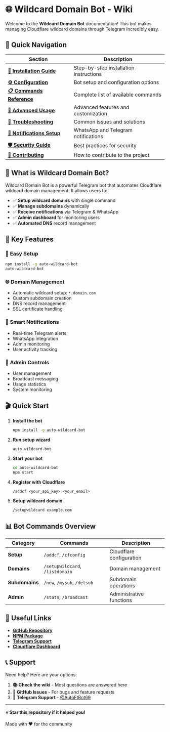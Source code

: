 # 🌐 Wildcard Domain Bot - Wiki

Welcome to the **Wildcard Domain Bot** documentation! This bot makes managing Cloudflare wildcard domains through Telegram incredibly easy.

## 🚀 Quick Navigation

| Section                                           | Description                            |
| ------------------------------------------------- | -------------------------------------- |
| **[📖 Installation Guide](Installation-Guide)**   | Step-by-step installation instructions |
| **[⚙️ Configuration](Configuration)**             | Bot setup and configuration options    |
| **[📋 Commands Reference](Commands-Reference)**   | Complete list of available commands    |
| **[🔧 Advanced Usage](Advanced-Usage)**           | Advanced features and customization    |
| **[🚨 Troubleshooting](Troubleshooting)**         | Common issues and solutions            |
| **[📱 Notifications Setup](Notifications-Setup)** | WhatsApp and Telegram notifications    |
| **[🛡️ Security Guide](Security-Guide)**           | Best practices for security            |
| **[🤝 Contributing](Contributing)**               | How to contribute to the project       |

## 🎯 What is Wildcard Domain Bot?

Wildcard Domain Bot is a powerful Telegram bot that automates Cloudflare wildcard domain management. It allows users to:

- ✅ **Setup wildcard domains** with single command
- ✅ **Manage subdomains** dynamically
- ✅ **Receive notifications** via Telegram & WhatsApp
- ✅ **Admin dashboard** for monitoring users
- ✅ **Automated DNS** record management

## 🌟 Key Features

### 🔧 **Easy Setup**

```bash
npm install -g auto-wildcard-bot
auto-wildcard-bot
```

### 🌐 **Domain Management**

- Automatic wildcard setup: `*.domain.com`
- Custom subdomain creation
- DNS record management
- SSL certificate handling

### 📱 **Smart Notifications**

- Real-time Telegram alerts
- WhatsApp integration
- Admin monitoring
- User activity tracking

### 👑 **Admin Controls**

- User management
- Broadcast messaging
- Usage statistics
- System monitoring

## 🎬 Quick Start

1. **Install the bot**

    ```bash
    npm install -g auto-wildcard-bot
    ```

2. **Run setup wizard**

    ```bash
    auto-wildcard-bot
    ```

3. **Start your bot**

    ```bash
    cd auto-wildcard-bot
    npm start
    ```

4. **Register with Cloudflare**

    ```
    /addcf <your_api_key> <your_email>
    ```

5. **Setup wildcard domain**
    ```
    /setupwildcard example.com
    ```

## 📊 Bot Commands Overview

| Category       | Commands                        | Description              |
| -------------- | ------------------------------- | ------------------------ |
| **Setup**      | `/addcf`, `/cfconfig`           | Cloudflare configuration |
| **Domains**    | `/setupwildcard`, `/listdomain` | Domain management        |
| **Subdomains** | `/new`, `/mysub`, `/delsub`     | Subdomain operations     |
| **Admin**      | `/stats`, `/broadcast`          | Administrative functions |

## 🔗 Useful Links

- **[GitHub Repository](https://github.com/AutoFTbot/Wildcard-Bot)**
- **[NPM Package](https://www.npmjs.com/package/auto-wildcard-bot)**
- **[Telegram Support](https://t.me/AutoFtBot69)**
- **[Cloudflare Dashboard](https://dash.cloudflare.com)**

## 📞 Support

Need help? Here are your options:

1. **📚 Check the wiki** - Most questions are answered here
2. **🐛 GitHub Issues** - For bugs and feature requests
3. **💬 Telegram Support** - [@AutoFtBot69](https://t.me/AutoFtBot69)

---

**⭐ Star this repository if it helped you!**

Made with ❤️ for the community
